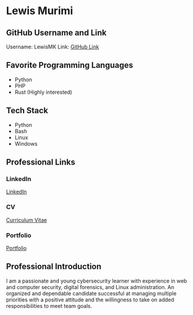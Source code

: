 # Lewis Murimi

## GitHub Username and Link

Username: LewisMK
Link: [GitHub Link](https://github.com/LewisMK)

## Favorite Programming Languages

- Python
- PHP
- Rust (Highly interested)

## Tech Stack

- Python
- Bash
- Linux
- Windows

## Professional Links

### LinkedIn

[LinkedIn](https://www.linkedin.com/in/kothe-lewis/)

### CV

[Curriculum Vitae](https://docs.google.com/document/d/114zEISlsi_PGbEpHIonJiVYvq_0wREUXiXItZ1xkN1M/edit?usp=sharing)

### Portfolio

[Portfolio](kothe.hasnode.dev)

## Professional Introduction

I am a passionate and young cybersecurity learner with experience in web and computer security, digital forensics, and Linux administration. An organized and dependable candidate successful at managing multiple priorities with a positive attitude and the willingness to take on added responsibilities to meet team goals.






